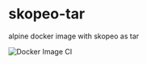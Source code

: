 # skopeo-tar
alpine docker image with skopeo as tar

![Docker Image CI](https://github.com/dimetron/skopeo-tar/workflows/Docker%20Image%20CI/badge.svg)